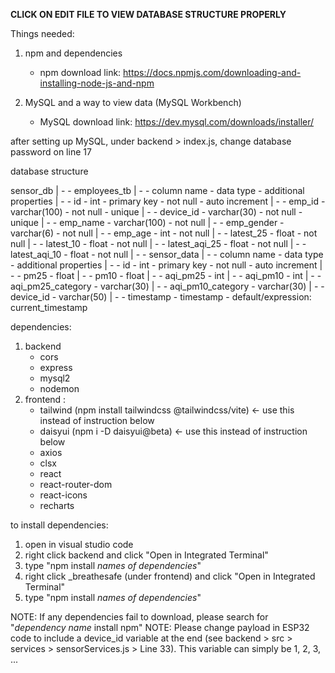 **CLICK ON EDIT FILE TO VIEW DATABASE STRUCTURE PROPERLY**

Things needed:
1. npm and dependencies
   - npm download link: https://docs.npmjs.com/downloading-and-installing-node-js-and-npm

2. MySQL and a way to view data (MySQL Workbench)
   - MySQL download link: https://dev.mysql.com/downloads/installer/

after setting up MySQL, under backend > index.js, change database password on line 17

database structure

sensor_db
| - - employees_tb
  | - - column name         - data type        - additional properties
  | - - id                  - int              - primary key - not null - auto increment
  | - - emp_id              - varchar(100)     - not null - unique
  | - - device_id           - varchar(30)      - not null - unique
  | - - emp_name            - varchar(100)     - not null
  | - - emp_gender          - varchar(6)       - not null
  | - - emp_age             - int              - not null
  | - - latest_25           - float            - not null
  | - - latest_10           - float            - not null
  | - - latest_aqi_25       - float            - not null
  | - - latest_aqi_10       - float            - not null
| - - sensor_data
  | - - column name         - data type        - additional properties
  | - - id                  - int              - primary key - not null - auto increment
  | - - pm25                - float
  | - - pm10                - float
  | - - aqi_pm25            - int
  | - - aqi_pm10            - int
  | - - aqi_pm25_category   - varchar(30)
  | - - aqi_pm10_category   - varchar(30)
  | - - device_id           - varchar(50)
  | - - timestamp           - timestamp       - default/expression: current_timestamp

dependencies:
  1. backend
     - cors
     - express
     - mysql2
     - nodemon
  2. frontend :
     - tailwind (npm install tailwindcss @tailwindcss/vite) <- use this instead of instruction below
     - daisyui (npm i -D daisyui@beta) <- use this instead of instruction below
     - axios
     - clsx
     - react
     - react-router-dom
     - react-icons
     - recharts
       
to install dependencies:
1. open in visual studio code
2. right click backend and click "Open in Integrated Terminal"
3. type "npm install *names of dependencies*"
4. right click _breathesafe (under frontend) and click "Open in Integrated Terminal"
5. type "npm install *names of dependencies*"

NOTE: If any dependencies fail to download, please search for "*dependency name* install npm"
NOTE: Please change payload in ESP32 code to include a device_id variable at the end (see backend > src > services > sensorServices.js > Line 33). 
This variable can simply be 1, 2, 3, ...
